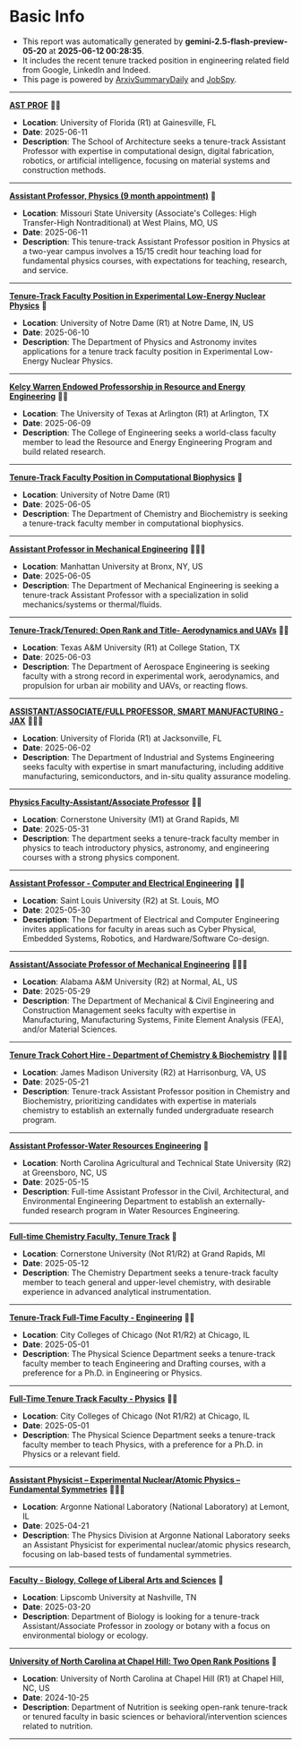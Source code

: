 
# Basic Info
- This report was automatically generated by **gemini-2.5-flash-preview-05-20** at **2025-06-12 00:28:35**.  
- It includes the recent tenure tracked position in engineering related field from Google, LinkedIn and Indeed.  
- This page is powered by [ArxivSummaryDaily](https://github.com/dong-zehao/ArxivSummaryDaily) and [JobSpy](https://github.com/speedyapply/JobSpy).
---
**[AST PROF](https://www.linkedin.com/jobs/view/4247028962)** 🌟🌟
- **Location**: University of Florida (R1) at Gainesville, FL
- **Date**: 2025-06-11
- **Description**: The School of Architecture seeks a tenure-track Assistant Professor with expertise in computational design, digital fabrication, robotics, or artificial intelligence, focusing on material systems and construction methods.
---
**[Assistant Professor, Physics (9 month appointment)](https://www.indeed.com/viewjob?jk=18b77866e03ec545)** 🌟
- **Location**: Missouri State University (Associate's Colleges: High Transfer-High Nontraditional) at West Plains, MO, US
- **Date**: 2025-06-11
- **Description**: This tenure-track Assistant Professor position in Physics at a two-year campus involves a 15/15 credit hour teaching load for fundamental physics courses, with expectations for teaching, research, and service.
---
**[Tenure-Track Faculty Position in Experimental Low-Energy Nuclear Physics](https://www.indeed.com/viewjob?jk=58756457082a935e)** 🌟
- **Location**: University of Notre Dame (R1) at Notre Dame, IN, US
- **Date**: 2025-06-10
- **Description**: The Department of Physics and Astronomy invites applications for a tenure track faculty position in Experimental Low-Energy Nuclear Physics.
---
**[Kelcy Warren Endowed Professorship in Resource and Energy Engineering](https://www.linkedin.com/jobs/view/3823382321)** 🌟🌟
- **Location**: The University of Texas at Arlington (R1) at Arlington, TX
- **Date**: 2025-06-09
- **Description**: The College of Engineering seeks a world-class faculty member to lead the Resource and Energy Engineering Program and build related research.
---
**[Tenure-Track Faculty Position in Computational Biophysics](https://www.linkedin.com/jobs/view/4011474504)** 🌟
- **Location**: University of Notre Dame (R1)
- **Date**: 2025-06-05
- **Description**: The Department of Chemistry and Biochemistry is seeking a tenure-track faculty member in computational biophysics.
---
**[Assistant Professor in Mechanical Engineering](https://www.indeed.com/viewjob?jk=93b1e9661de80825)** 🌟🌟🌟
- **Location**: Manhattan University at Bronx, NY, US
- **Date**: 2025-06-05
- **Description**: The Department of Mechanical Engineering is seeking a tenure-track Assistant Professor with a specialization in solid mechanics/systems or thermal/fluids.
---
**[Tenure-Track/Tenured: Open Rank and Title- Aerodynamics and UAVs](https://www.linkedin.com/jobs/view/4079585269)** 🌟🌟
- **Location**: Texas A&M University (R1) at College Station, TX
- **Date**: 2025-06-03
- **Description**: The Department of Aerospace Engineering is seeking faculty with a strong record in experimental work, aerodynamics, and propulsion for urban air mobility and UAVs, or reacting flows.
---
**[ASSISTANT/ASSOCIATE/FULL PROFESSOR, SMART MANUFACTURING - JAX](https://www.indeed.com/viewjob?jk=5306f4906c9d234b)** 🌟🌟🌟
- **Location**: University of Florida (R1) at Jacksonville, FL
- **Date**: 2025-06-02
- **Description**: The Department of Industrial and Systems Engineering seeks faculty with expertise in smart manufacturing, including additive manufacturing, semiconductors, and in-situ quality assurance modeling.
---
**[Physics Faculty-Assistant/Associate Professor](https://www.indeed.com/viewjob?jk=15131b138ffcdc8b)** 🌟🌟
- **Location**: Cornerstone University (M1) at Grand Rapids, MI
- **Date**: 2025-05-31
- **Description**: The department seeks a tenure-track faculty member in physics to teach introductory physics, astronomy, and engineering courses with a strong physics component.
---
**[Assistant Professor - Computer and Electrical Engineering](https://www.indeed.com/viewjob?jk=7f194181cbc02b02)** 🌟🌟
- **Location**: Saint Louis University (R2) at St. Louis, MO
- **Date**: 2025-05-30
- **Description**: The Department of Electrical and Computer Engineering invites applications for faculty in areas such as Cyber Physical, Embedded Systems, Robotics, and Hardware/Software Co-design.
---
**[Assistant/Associate Professor of Mechanical Engineering](https://www.indeed.com/viewjob?jk=498291162b041bf2)** 🌟🌟🌟
- **Location**: Alabama A&M University (R2) at Normal, AL, US
- **Date**: 2025-05-29
- **Description**: The Department of Mechanical & Civil Engineering and Construction Management seeks faculty with expertise in Manufacturing, Manufacturing Systems, Finite Element Analysis (FEA), and/or Material Sciences.
---
**[Tenure Track Cohort Hire - Department of Chemistry & Biochemistry](https://www.linkedin.com/jobs/view/4234224097)** 🌟🌟🌟
- **Location**: James Madison University (R2) at Harrisonburg, VA, US
- **Date**: 2025-05-21
- **Description**: Tenure-track Assistant Professor position in Chemistry and Biochemistry, prioritizing candidates with expertise in materials chemistry to establish an externally funded undergraduate research program.
---
**[Assistant Professor-Water Resources Engineering](https://www.indeed.com/viewjob?jk=427469b4819abc93)** 🌟
- **Location**: North Carolina Agricultural and Technical State University (R2) at Greensboro, NC, US
- **Date**: 2025-05-15
- **Description**: Full-time Assistant Professor in the Civil, Architectural, and Environmental Engineering Department to establish an externally-funded research program in Water Resources Engineering.
---
**[Full-time Chemistry Faculty, Tenure Track](https://www.linkedin.com/jobs/view/4228351329)** 🌟
- **Location**: Cornerstone University (Not R1/R2) at Grand Rapids, MI
- **Date**: 2025-05-12
- **Description**: The Chemistry Department seeks a tenure-track faculty member to teach general and upper-level chemistry, with desirable experience in advanced analytical instrumentation.
---
**[Tenure-Track Full-Time Faculty - Engineering](https://www.linkedin.com/jobs/view/4219216033)** 🌟🌟
- **Location**: City Colleges of Chicago (Not R1/R2) at Chicago, IL
- **Date**: 2025-05-01
- **Description**: The Physical Science Department seeks a tenure-track faculty member to teach Engineering and Drafting courses, with a preference for a Ph.D. in Engineering or Physics.
---
**[Full-Time Tenure Track Faculty - Physics](https://www.linkedin.com/jobs/view/4219213365)** 🌟🌟
- **Location**: City Colleges of Chicago (Not R1/R2) at Chicago, IL
- **Date**: 2025-05-01
- **Description**: The Physical Science Department seeks a tenure-track faculty member to teach Physics, with a preference for a Ph.D. in Physics or a relevant field.
---
**[Assistant Physicist – Experimental Nuclear/Atomic Physics – Fundamental Symmetries](https://www.linkedin.com/jobs/view/4212664153)** 🌟🌟🌟
- **Location**: Argonne National Laboratory (National Laboratory) at Lemont, IL
- **Date**: 2025-04-21
- **Description**: The Physics Division at Argonne National Laboratory seeks an Assistant Physicist for experimental nuclear/atomic physics research, focusing on lab-based tests of fundamental symmetries.
---
**[Faculty - Biology, College of Liberal Arts and Sciences](https://www.linkedin.com/jobs/view/4209889330)** 🌟
- **Location**: Lipscomb University at Nashville, TN
- **Date**: 2025-03-20
- **Description**: Department of Biology is looking for a tenure-track Assistant/Associate Professor in zoology or botany with a focus on environmental biology or ecology.
---
**[University of North Carolina at Chapel Hill: Two Open Rank Positions](https://www.linkedin.com/jobs/view/4248695794)** 🌟
- **Location**: University of North Carolina at Chapel Hill (R1) at Chapel Hill, NC, US
- **Date**: 2024-10-25
- **Description**: Department of Nutrition is seeking open-rank tenure-track or tenured faculty in basic sciences or behavioral/intervention sciences related to nutrition.
---
